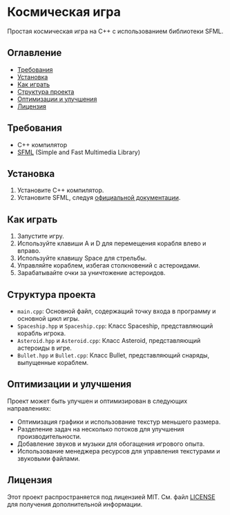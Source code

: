 # Космическая игра

Простая космическая игра на C++ с использованием библиотеки SFML.

## Оглавление

- [Требования](#требования)
- [Установка](#установка)
- [Как играть](#как-играть)
- [Структура проекта](#структура-проекта)
- [Оптимизации и улучшения](#оптимизации-и-улучшения)
- [Лицензия](#лицензия)

## Требования

- C++ компилятор
- [SFML](https://www.sfml-dev.org/) (Simple and Fast Multimedia Library)

## Установка

1. Установите C++ компилятор.
2. Установите SFML, следуя [официальной документации](https://www.sfml-dev.org/tutorials/2.5/).

## Как играть

1. Запустите игру.
2. Используйте клавиши A и D для перемещения корабля влево и вправо.
3. Используйте клавишу Space для стрельбы.
4. Управляйте кораблем, избегая столкновений с астероидами.
5. Зарабатывайте очки за уничтожение астероидов.

## Структура проекта

- `main.cpp`: Основной файл, содержащий точку входа в программу и основной цикл игры.
- `Spaceship.hpp` и `Spaceship.cpp`: Класс Spaceship, представляющий корабль игрока.
- `Asteroid.hpp` и `Asteroid.cpp`: Класс Asteroid, представляющий астероиды в игре.
- `Bullet.hpp` и `Bullet.cpp`: Класс Bullet, представляющий снаряды, выпущенные кораблем.

## Оптимизации и улучшения

Проект может быть улучшен и оптимизирован в следующих направлениях:
- Оптимизация графики и использование текстур меньшего размера.
- Разделение задач на несколько потоков для улучшения производительности.
- Добавление звуков и музыки для обогащения игрового опыта.
- Использование менеджера ресурсов для управления текстурами и звуковыми файлами.

## Лицензия

Этот проект распространяется под лицензией MIT. См. файл [LICENSE](LICENSE) для получения дополнительной информации.

